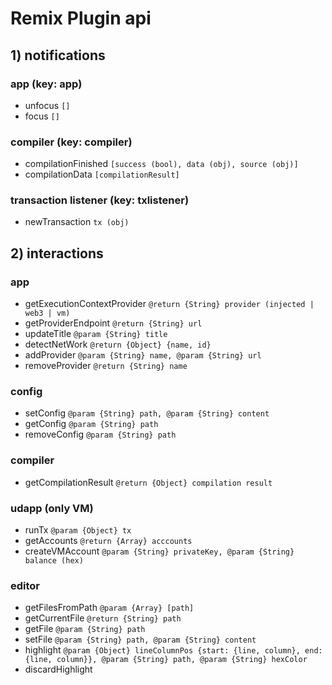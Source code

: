 # Remix Plugin api

## 1) notifications

### app (key: app)
 
 - unfocus `[]`
 - focus `[]`

### compiler (key: compiler)

 - compilationFinished `[success (bool), data (obj), source (obj)]`
 - compilationData `[compilationResult]`
 
### transaction listener (key: txlistener)

 - newTransaction `tx (obj)`

## 2) interactions

### app

 - getExecutionContextProvider `@return {String} provider (injected | web3 | vm)`
 - getProviderEndpoint `@return {String} url`
 - updateTitle `@param {String} title`
 - detectNetWork `@return {Object} {name, id}`
 - addProvider `@param {String} name, @param {String} url`
 - removeProvider `@return {String} name`
 
### config

 - setConfig `@param {String} path, @param {String} content`
 - getConfig `@param {String} path`
 - removeConfig `@param {String} path`

### compiler
 - getCompilationResult `@return {Object} compilation result`

### udapp (only VM)
 - runTx `@param {Object} tx`
 - getAccounts `@return {Array} acccounts`
 - createVMAccount `@param {String} privateKey, @param {String} balance (hex)`
 
### editor
 - getFilesFromPath `@param {Array} [path]`
 - getCurrentFile `@return {String} path`
 - getFile `@param {String} path`
 - setFile `@param {String} path, @param {String} content`
 - highlight `@param {Object} lineColumnPos {start: {line, column}, end: {line, column}}, @param {String} path, @param {String} hexColor`
 - discardHighlight
 
